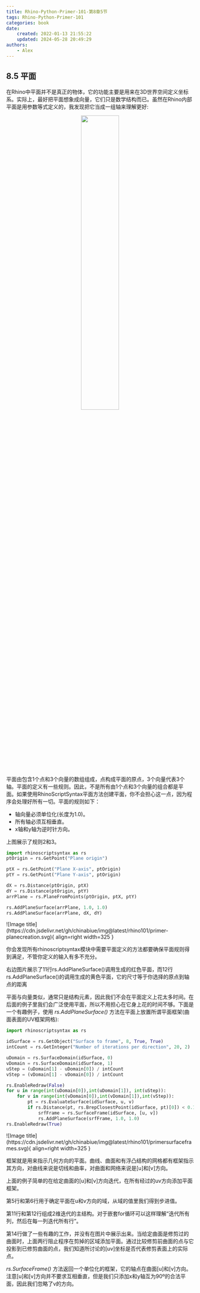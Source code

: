 ```yaml
---
title: Rhino-Python-Primer-101-第8章5节
tags: Rhino-Python-Primer-101
categories: book
date: 
    created: 2022-01-13 21:55:22
    updated: 2024-05-28 20:49:29
authors:
    - Alex
---
```

## 8.5 平面

在Rhino中平面并不是真正的物体，它的功能主要是用来在3D世界空间定义坐标系。实际上，最好把平面想象成向量，它们只是数学结构而已。虽然在Rhino内部平面是用参数等式定义的，我发现把它当成一组轴来理解更好:

<div align=center><img src="https://cdn.jsdelivr.net/gh/chinabiue/img@latest/rhino101/primer-planedefinition.svg" width="45%"></div>

平面由包含1个点和3个向量的数组组成，点构成平面的原点，3个向量代表3个轴。平面的定义有一些规则。因此，不是所有由1个点和3个向量的组合都是平面。如果使用RhinoScriptSyntax平面方法创建平面，你不会担心这一点，因为程序会处理好所有一切。平面的规则如下：

- 轴向量必须单位化(长度为1.0)。
- 所有轴必须互相垂直。
- x轴和y轴为逆时针方向。

上图展示了规则2和3。

```python
import rhinoscriptsyntax as rs
ptOrigin = rs.GetPoint("Plane origin")

ptX = rs.GetPoint("Plane X-axis", ptOrigin)
ptY = rs.GetPoint("Plane Y-axis", ptOrigin)

dX = rs.Distance(ptOrigin, ptX)
dY = rs.Distance(ptOrigin, ptY)
arrPlane = rs.PlaneFromPoints(ptOrigin, ptX, ptY)

rs.AddPlaneSurface(arrPlane, 1.0, 1.0)
rs.AddPlaneSurface(arrPlane, dX, dY)
```
<!--more-->

<div class="result" markdown>
![Image title](https://cdn.jsdelivr.net/gh/chinabiue/img@latest/rhino101/primer-planecreation.svg){ align=right width=325 }

你会发现所有rhinoscriptsyntax模块中需要平面定义的方法都要确保平面规则得到满足，不管你定义的输入有多不充分。

右边图片展示了11行rs.AddPlaneSurface()调用生成的红色平面，而12行rs.AddPlaneSurface()的调用生成的黄色平面，它的尺寸等于你选择的原点到轴点的距离
</div>

平面与向量类似，通常只是结构元素，因此我们不会在平面定义上花太多时间。在后面的例子里我们会广泛使用平面，所以不用担心在它身上花的时间不够。下面是一个有趣例子，使用 *rs.AddPlaneSurface()* 方法在平面上放置所谓平面框架(曲面表面的UV框架网格):

```python linenums='1'
import rhinoscriptsyntax as rs

idSurface = rs.GetObject("Surface to frame", 8, True, True)
intCount = rs.GetInteger("Number of iterations per direction", 20, 2)

uDomain = rs.SurfaceDomain(idSurface, 0)
vDomain = rs.SurfaceDomain(idSurface, 1)
uStep = (uDomain[1] - uDomain[0]) / intCount
vStep = (vDomain[1] - vDomain[0]) / intCount

rs.EnableRedraw(False)
for u in range(int(uDomain[0]),int(uDomain[1]), int(uStep)):
    for v in range(int(vDomain[0]),int(vDomain[1]),int(vStep)):
        pt = rs.EvaluateSurface(idSurface, u, v)
        if rs.Distance(pt, rs.BrepClosestPoint(idSurface, pt)[0]) < 0.1:
            srfFrame = rs.SurfaceFrame(idSurface, [u, v])
            rs.AddPlaneSurface(srfFrame, 1.0, 1.0)
rs.EnableRedraw(True)
```

<div class="result" markdown>
![Image title](https://cdn.jsdelivr.net/gh/chinabiue/img@latest/rhino101/primersurfaceframes.svg){ align=right width=325 }

框架就是用来指示几何方向的平面。曲线、曲面和有浮凸结构的网格都有框架指示其方向，对曲线来说是切线和曲率，对曲面和网络来说是[u]和[v]方向。

上面的例子简单的在给定曲面的[u]和[v]方向迭代，在所有经过的uv方向添加平面框架。
</div>

第5行和第6行用于确定平面在u和v方向的域，从域的值里我们得到步进值。

第11行和第12行组成2维迭代的主结构。对于嵌套for循环可以这样理解“迭代所有列，然后在每一列迭代所有行”。


第14行做了一些有趣的工作，并没有在图片中展示出来。当给定曲面是修剪过的曲面时，上面两行阻止程序在剪掉的区域添加平面。通过比较修剪前曲面的点与它投影到已修剪曲面的点，我们知道所讨论的[uv]坐标是否代表修剪表面上的实际点。

 *rs.SurfaceFrame()* 方法返回一个单位化的框架，它的轴点在曲面[u]和[v]方向。注意[u]和[v]方向并不要求互相垂直，但是我们只添加x和y轴互为90º的合法平面，因此我们忽略了v的方向。